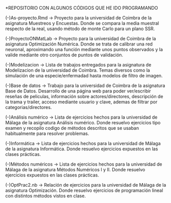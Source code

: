 *REPOSITORIO CON ALGUNOS CÓDIGOS QUE HE IDO PROGRAMANDO

(-)As-proyecto.Rmd -> Proyecto para la universidad de Coimbra de la asignatura Muestreos y Encuestas. Donde se compara la media muestral respecto de la real, usando método de monte Carlo para un plano SSR.

(-)ProyectoONMatLab -> Proyecto para la universidad de Coimbra de la asignatura Optimización Numérica. Donde se trata de calibrar una red neuronal, aproximando una función mediante unos puntos observados y la valide mediante otro conjuntos de puntos de validación.

(-)Modelizacion -> Lista de trabajos entregados para la asignatura de Modelizacion de la universidad de Coimbra. Temas diversos como la simulación de una especie/enfermadad hasta modelos de filtro de imagen.

(-)Base de datos -> Trabajo para la universidad de Coimbra de la asignatura Base de Datos. Desarrollo de una página web para poder ver/escribir reseñas de peliculas, información sobre actores/directores, descripción de la trama y trailer, acceso mediante usuario y clave, ademas de filtrar por categorias/directores.

(-)Análisis numérico -> Lista de ejercicios hechos para la universidad de Málaga de la asignatura Análisis numérico. Donde resuelvo ejercicios tipo examen y recopilo codigo de métodos descritos que se usaban habitualmente para resolver problemas.

(-)Informática -> Lista de ejercicios hechos para la universidad de Málaga de la asignatura Informática. Donde resuelvo ejercicios expuestos en las clases prácticas.

(-)Métodos numéricos -> Lista de ejercicios hechos para la universidad de Málaga de la asignatura Métodos Numéricos I y II. Donde resuelvo ejercicios expuestos en las clases prácticas.

(-)OptPrac2.nb -> Relación de ejercicios para la universidad de Málaga de la asignatura Optimización. Donde resuelvo ejercicios de programación lineal con distintos métodos vistos en clase.
